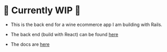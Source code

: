 # 👷 Currently WIP 👷

- This is the back end for a wine ecommerce app I am building with Rails.

- The back end (build with React) can be found [here](https://github.com/angieloux/wineday-front-end)

- The docs are [here](https://github.com/angieloux/wineday-docs)
